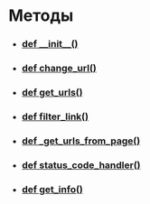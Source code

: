 # Методы
- ### [def \_\_init__()](__init__.md)
- ### [def change_url()](change_url.md)
- ### [def get_urls()](get_urls.md)
- ### [def filter_link()](filter_link.md)
- ### [def _get_urls_from_page()](_get_urls_from_page.md)
- ### [def status_code_handler()](status_code_handler.md)
- ### [def get_info()](get_info.md)